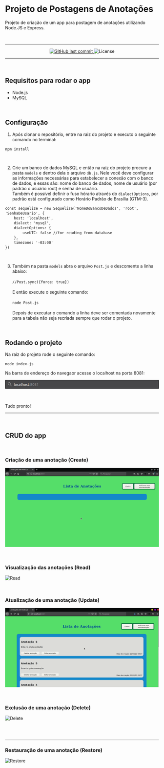 # Projeto de Postagens de Anotações
Projeto de criação de um app para postagem de anotações utilizando Node.JS e Express.

<br/>

***

<p align="center">

  <a href="https://github.com/andreysena/projeto-postagem-anotacoescommits/master">
    <img alt="GitHub last commit" src="https://img.shields.io/github/last-commit/andreysena/projeto-postagem-anotacoes">
  </a>

  <img alt="License" src="https://img.shields.io/badge/license-MIT-brightgreen">
</p>

***

<br/>

## Requisitos para rodar o app

* Node.js
* MySQL

<br/>

## Configuração
1. Após clonar o repositório, entre na raiz do projeto e executo o seguinte comando no terminal:
```
npm install
```

<br/>

2. Crie um banco de dados MySQL e então na raiz do projeto procure a pasta ```models``` e dentro dela o arquivo ```db.js```. Nele você deve configurar as informações necessárias para estabelecer a conexão com o banco de dados, e essas são: nome do banco de dados, nome de usuário (por padrão o usuário root) e senha de usuário. <br/> Também é possível definir o fuso hórario através do ```dialectOptions```, por padrão está configurado como Horário Padrão de Brasília (GTM-3).

```
const sequelize = new Sequelize('NomeDoBancoDeDados', 'root', 'SenhaDeUsario', {
    host: 'localhost',
    dialect: 'mysql',
    dialectOptions: {
        useUTC: false //for reading from database
    },
    timezone: '-03:00'
})
```

<br/>

3. Também na pasta `models` abra o arquivo `Post.js` e descomente a linha abaixo:
<br/><br/>
`//Post.sync({force: true})`
<br/><br/>
E então execute o seguinte comando: 
<br/><br/>
`node Post.js`
<br/><br/>
Depois de executar o comando a linha deve ser comentada novamente para a tabela não seja recriada sempre que rodar o projeto.

<br>

## Rodando o projeto

Na raiz do projeto rode o seguinte comando:
```
node index.js
```
Na barra de endereço do navegaor acesse o localhost na porta 8081:

![localhost](https://github.com/andreysena/projeto-postagem-anotacoes/blob/main/media/img/barra-de-endereco.png)

<br/>

Tudo pronto!

***

<br/>

## CRUD do app

<br/>

### Criação de uma anotação (Create) 
![Create](https://github.com/andreysena/projeto-postagem-anotacoes/blob/main/media/gifs/Create.gif)

<br/>

### Visualização das anotações (Read) 
![Read](https://github.com/andreysena/projeto-postagem-anotacoes/blob/main/media/gifs/Read.gif)

<br/>

### Atualização de uma anotação (Update) 
![Update](https://github.com/andreysena/projeto-postagem-anotacoes/blob/main/media/gifs/Update.gif)

<br/>

### Exclusão de uma anotação (Delete) 
![Delete](https://github.com/andreysena/projeto-postagem-anotacoes/blob/main/media/gifs/Delete.gif)

<br/><br/>

***

### Restauração de uma anotação (Restore) 
![Restore](https://github.com/andreysena/projeto-postagem-anotacoes/blob/main/media/gifs/Restore.gif)